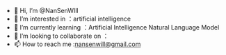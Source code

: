 - 👋 Hi, I’m @NanSenWIll
- 👀 I’m interested in ：artificial intelligence
- 🌱 I’m currently learning ：Artificial Intelligence Natural Language Model
- 💞️ I’m looking to collaborate on ：
- 📫 How to reach me :nansenwill@gmail.com

<!---
NanSenWIll/NanSenWIll is a ✨ special ✨ repository because its `README.md` (this file) appears on your GitHub profile.
You can click the Preview link to take a look at your changes.
--->
